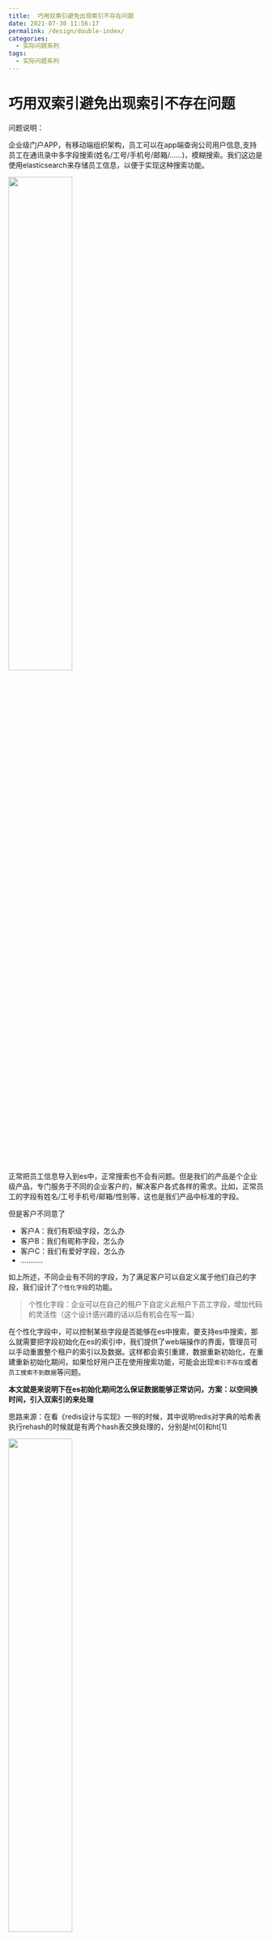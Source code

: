 ```yaml
---
title:  巧用双索引避免出现索引不存在问题
date: 2021-07-30 11:56:17
permalink: /design/double-index/
categories:
  - 实际问题系列
tags:
  - 实际问题系列
---
```

# 巧用双索引避免出现索引不存在问题

问题说明：

企业级门户APP，有移动端组织架构，员工可以在app端查询公司用户信息,支持员工在通讯录中多字段搜索(姓名/工号/手机号/邮箱/......)，模糊搜索。我们这边是使用elasticsearch来存储员工信息，以便于实现这种搜索功能。

<img src="https://cdn.jsdelivr.net/gh/AJiSun/CDN/design-problems/design-4-contact.png" width="50%" heigh="50%">

正常把员工信息导入到es中，正常搜索也不会有问题。但是我们的产品是个企业级产品，专门服务于不同的企业客户的，解决客户各式各样的需求。比如，正常员工的字段有姓名/工号手机号/邮箱/性别等，这也是我们产品中标准的字段。

但是客户不同意了

* 客户A：我们有职级字段，怎么办
* 客户B：我们有昵称字段，怎么办
* 客户C：我们有爱好字段，怎么办
* ...........

如上所述，不同企业有不同的字段，为了满足客户可以自定义属于他们自己的字段，我们设计了`个性化字段`的功能。

> 个性化字段：企业可以在自己的租户下自定义此租户下员工字段，增加代码的灵活性（这个设计感兴趣的话以后有机会在写一篇）

在个性化字段中，可以控制某些字段是否能够在es中搜索，要支持es中搜索，那么就需要把字段初始化在es的索引中，我们提供了web端操作的界面，管理员可以手动重置整个租户的索引以及数据。这样都会索引重建，数据重新初始化，在重建重新初始化期间，如果恰好用户正在使用搜索功能，可能会出现`索引不存在`或者`员工搜索不到数据`等问题。

**本文就是来说明下在es初始化期间怎么保证数据能够正常访问，方案：以空间换时间，引入双索引的来处理**

思路来源：在看《redis设计与实现》一书的时候，其中说明redis对字典的哈希表执行rehash的时候就是有两个hash表交换处理的，分别是ht[0]和ht[1]

<img src="https://cdn.jsdelivr.net/gh/AJiSun/CDN/design-problems/design-4-redis-rehash.jpeg" width="50%">



## 双索引设计

系统中默认两个索引index0和index1，如果正在提供服务的索引是index0 ，那么在下次初始化重建的时候就会初始化index1, 待初始化完成后则index1对外提供服务，删除索引index0。如此反复循环。

### 1. 名词解释

> 下面单独是说明0租户下的索引设计，多租户下区分各个redis key和es索引即可

* elasticsearch中有两个索引，一个index0 (员工索引0，默认)，另一个index1(员工索引1)
* ajisun:elastic:employee:init0（有过期时间的单key，判断此租户是否正在初始化中，）
* ajisun:elastic:employee，0（hash key，存储0租户正在使用的索引）



### 2. 索引重建步骤：

1. 通过 redis key`ajisun:elastic:employee:init0` 来判断当前租户有没有正在初始化中，如果有，则忽略此次操作，如果没有初始化，请看第2步。
2. 通过redis hash key `ajisun:elastic:employee，{tenantId}` 获取当前租户使用的es索引=oldIndex
3. 如果oldIndex为空，就在redis中设置租户默认索引redis.hshPut("ajisun:elastic:employee", 0, "index0"), 那么即将初始化重建的新索引newIndex是 “index1”
4. 如果oldIndex不为空,那么当前正在提供服务的索引是oldIndex，即将要初始化重建的新索引newIndex是非oldIndex(如果oldIndex是`index0`，那非oldIndex是`index1`，反之一样)
5. 然后设置此租户索引正在初始化的key redis.strSet("ajisun:elastic:employee:init0", newIndex, 5L, TimeUnit.MINUTES); 加过期时间防止应用奔溃，导致状态是一直是初始化中
6. 初始化新的索引newIndex,添加数据.
7. 删除初始化状态的redis key，redis.delKey("ajisun:elastic:employee:init0");
8. 改变redis中租户默认索引为newIndex, redis.hshPut("ajisun:elastic:employee",0, newIndex);
9. 删除elasticsearch中的旧索引oldIndex。



流程图如下：

<img src="https://cdn.jsdelivr.net/gh/AJiSun/CDN/design-problems/design-4-es-double-index.png" width="60%">



### 3. 数据搜索

搜索数据的就比较简单，直接在redis.hshGet("ajisun:elastic:employee",0) 中查找到0租户目前正在使用索引，如果为空则使用默认的索引`index0`搜索。



### 4. 数据修改/存储

主要就是如果索引在初始化中，则直接把数据的修改/存储 操作新的索引上

1. redis.hshGet("ajisun:elastic:employee",0)  中获取0租户正在使用的索引。
2. 如果为空默认索引是index0
3. 如果索引不为空，则获取redis缓存中redis.strGet("ajisun:elastic:employee:init0") 0租户是否为空
4. 如果不为空，则说明正在初始化中，则保存数据的索引使用初始化中的索引



以上就是针对es索引初始化期间影响正常使用的解决方案，其实没有难度的，只是提供一种思考方式，有问题欢迎提出交流。

